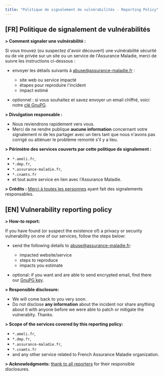 ```yaml
---
title: "Politique de signalement de vulnérabilités - Reporting Policy"
---
```


## [FR] Politique de signalement de vulnérabilités

**> Comment signaler une vulnérabilité :** 

Si vous trouvez (ou suspectez d'avoir découvert) une vulnérabilité sécurité ou de vie privée sur un site ou un service de l'Assurance Maladie, merci de suivre les instructions ci-dessous :

- envoyer les détails suivants à [abuse@assurance-maladie.fr](mailto:abuse@assurance-maladie.fr) :
  - site web ou service impacté
  - étapes pour reproduire l'incident
  - impact estimé 

- optionnel : si vous souhaitez et savez envoyer un email chiffré, voici notre [clé GnuPG](https://github.com/AssuranceMaladieSec/abuse/blob/master/abuse-gpg-public-key.txt).

**> Divulgation responsable :** 
- Nous reviendrons rapidement vers vous. 
- Merci de ne rendre publique **aucune information** concernant votre signalement ni de les partager avec un tiers tant que nous n'avons pas corrigé ou atténuer le problème remonté s'il y a lieu. 

**> Périmètre des services couverts par cette politique de signalement :** 
- `*.ameli.fr`,
- `*.dmp.fr`,
- `*.assurance-maladie.fr`,
-  `*.cnamts.fr`
- et tout autre service en lien avec l'Assurance Maladie.

**> Crédits :** [Merci à toutes les personnes](/abuse/thanks/) ayant fait des signalements responsables.

## [EN] Vulnerability reporting policy 

**> How-to report:**

If you have found (or suspect the existence of) a privacy or security vulnerability on one of our services, follow the steps below: 

- send the following details to [abuse@assurance-maladie.fr](mailto:abuse@assurance-maladie.fr):
  - impacted website/service
  - steps to reproduce
  - impacts you estimate 

- optional: if you want and are able to send encrypted email, find there our [GnuPG key](https://github.com/AssuranceMaladieSec/abuse/blob/master/abuse-gpg-public-key.txt).

**> Responsible disclosure:** 
- We will come back to you very soon. 
- Do not disclose **any information** about the incident nor share anything about it with anyone before we were able to patch or mitigate the vulnerabity. Thanks.

**> Scope of the services covered by this reporting policy:** 
- `*.ameli.fr`, 
- `*.dmp.fr`, 
- `*.assurance-maladie.fr`,
-  `*.cnamts.fr`
- and any other service related to French Assurance Maladie organization.

**> Acknowledgments:** [thank to all reporters](/abuse/thanks/) for their responsible disclosures.
